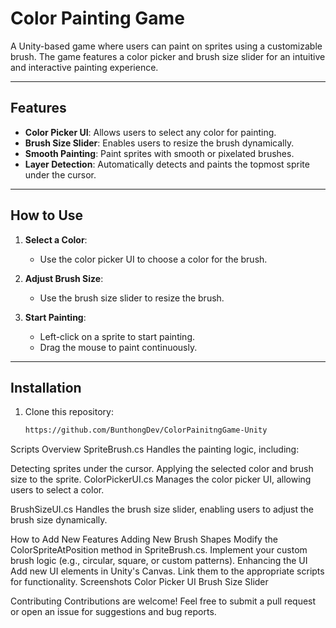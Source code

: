 # Color Painting Game

A Unity-based game where users can paint on sprites using a customizable brush. The game features a color picker and brush size slider for an intuitive and interactive painting experience.

---

## Features

- **Color Picker UI**: Allows users to select any color for painting.
- **Brush Size Slider**: Enables users to resize the brush dynamically.
- **Smooth Painting**: Paint sprites with smooth or pixelated brushes.
- **Layer Detection**: Automatically detects and paints the topmost sprite under the cursor.

---

## How to Use

1. **Select a Color**:
   - Use the color picker UI to choose a color for the brush.

2. **Adjust Brush Size**:
   - Use the brush size slider to resize the brush.

3. **Start Painting**:
   - Left-click on a sprite to start painting.
   - Drag the mouse to paint continuously.

---

## Installation

1. Clone this repository:
   ```bash
   https://github.com/BunthongDev/ColorPainitngGame-Unity


Scripts Overview
SpriteBrush.cs
Handles the painting logic, including:

Detecting sprites under the cursor.
Applying the selected color and brush size to the sprite.
ColorPickerUI.cs
Manages the color picker UI, allowing users to select a color.

BrushSizeUI.cs
Handles the brush size slider, enabling users to adjust the brush size dynamically.

How to Add New Features
Adding New Brush Shapes
Modify the ColorSpriteAtPosition method in SpriteBrush.cs.
Implement your custom brush logic (e.g., circular, square, or custom patterns).
Enhancing the UI
Add new UI elements in Unity's Canvas.
Link them to the appropriate scripts for functionality.
Screenshots
Color Picker UI Brush Size Slider

Contributing
Contributions are welcome! Feel free to submit a pull request or open an issue for suggestions and bug reports.


